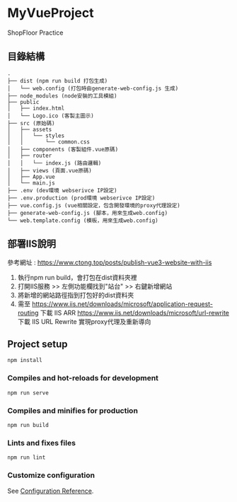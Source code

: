 # MyVueProject
ShopFloor Practice

## 目錄結構
```
.
├── dist (npm run build 打包生成)
│   └── web.config (打包時由generate-web-config.js 生成)
├── node_modules (node安裝的工具模組)
├── public 
│   ├── index.html 
│   └── Logo.ico (客製主圖示)
├── src (原始碼)
│   ├── assets 
│   │   └── styles 
│   │       └── common.css 
│   ├── components (客製組件.vue原碼)
│   ├── router 
│   │   └── index.js (路由邏輯)
│   ├── views (頁面.vue原碼)
│   ├── App.vue 
│   └── main.js 
├── .env (dev環境 webserivce IP設定)
├── .env.production (prod環境 webserivce IP設定)
├── vue.config.js (vue相關設定，包含開發環境的proxy代理設定)
├── generate-web-config.js (腳本，用來生成web.config)
└── web.template.config (模板，用來生成web.config)
```

## 部署IIS說明
參考網址 : https://www.ctong.top/posts/publish-vue3-website-with-iis  
1. 執行npm run build，會打包在dist資料夾裡
2. 打開IIS服務 >> 左側功能欄找到"站台" >> 右鍵新增網站
3. 將新增的網站路徑指到打包好的dist資料夾
4. 需至 https://www.iis.net/downloads/microsoft/application-request-routing  下載 IIS ARR 
   https://www.iis.net/downloads/microsoft/url-rewrite  下載 IIS URL Rewrite
   實現proxy代理及重新導向


## Project setup
```
npm install
```

### Compiles and hot-reloads for development
```
npm run serve
```

### Compiles and minifies for production
```
npm run build
```

### Lints and fixes files
```
npm run lint
```

### Customize configuration
See [Configuration Reference](https://cli.vuejs.org/config/).
